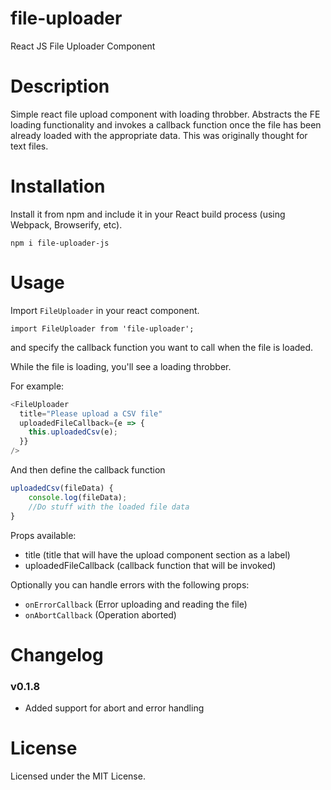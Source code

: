 # file-uploader
React JS File Uploader Component

# Description

Simple react file upload component with loading throbber. 
Abstracts the FE loading functionality and invokes a callback function once the file has been already loaded with the appropriate data.
This was originally thought for text files.

# Installation

Install it from npm and include it in your React build process (using Webpack, Browserify, etc).

```
npm i file-uploader-js
```

# Usage

Import `FileUploader` in your react component.

```
import FileUploader from 'file-uploader';
```

and specify the callback function you want to call when the file is loaded.

While the file is loading, you'll see a loading throbber.

For example:

```javascript
<FileUploader
  title="Please upload a CSV file"
  uploadedFileCallback={e => {
    this.uploadedCsv(e);
  }}
/>
```

And then define the callback function

```javascript
uploadedCsv(fileData) {
    console.log(fileData);
    //Do stuff with the loaded file data
}
```

Props available:
* title (title that will have the upload component section as a label)
* uploadedFileCallback (callback function that will be invoked)

Optionally you can handle errors with the following props:

* `onErrorCallback` (Error uploading and reading the file)
* `onAbortCallback` (Operation aborted)

# Changelog

### v0.1.8
* Added support for abort and error handling


# License 

Licensed under the MIT License.

